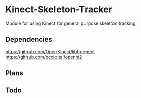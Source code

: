 # Kinect-Skeleton-Tracker
Module for using Kinect for general purpose skeleton tracking


## Dependencies
https://github.com/OpenKinect/libfreenect
https://github.com/occipital/openni2

## Plans


## Todo
